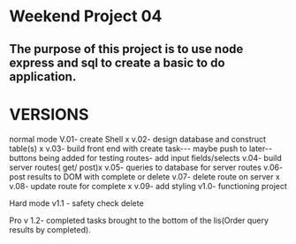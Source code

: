Weekend Project 04
==================
The purpose of this project is to use node express and sql to create a basic to do application.
----------------------------------------------------------------------------------------------------

VERSIONS
========
normal mode
V.01- create Shell x
v.02- design database and construct table(s) x
v.03- build front end with create task--- maybe push to later-- buttons being added for testing routes- add input fields/selects
v.04- build server routes( get/ post)x
v.05- queries to database for server routes
v.06- post results to DOM with complete or delete
v.07- delete route on server x
v.08- update route for complete x
v.09- add styling
v1.0- functioning project

Hard mode
v1.1 - safety check delete

Pro
v 1.2- completed tasks brought to the bottom of the lis(Order query results by completed).
